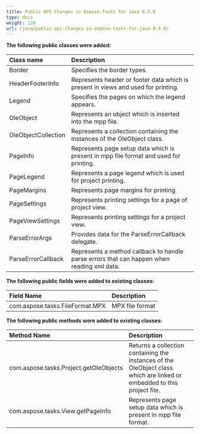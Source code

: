 ```yaml
---
title: Public API Changes in Aspose.Tasks for Java 8.5.0
type: docs
weight: 120
url: /java/public-api-changes-in-aspose-tasks-for-java-8-5-0/
---
```


**The following public classes were added:**

|Class name |Description |
| :- | :- |
|Border |Specifies the border types. |
|HeaderFooterInfo |Represents header or footer data which is present in views and used for printing. |
|Legend |Specifies the pages on which the legend appears. |
|OleObject |Represents an object which is inserted into the mpp file. |
|OleObjectCollection |Represents a collection containing the instances of the OleObject class. |
|PageInfo |Represents page setup data which is present in mpp file format and used for printing. |
|PageLegend |Represents a page legend which is used for project printing. |
|PageMargins |Represents page margins for printing. |
|PageSettings |Represents printing settings for a page of project view. |
|PageViewSettings |Represents printing settings for a project view. |
|ParseErrorArgs |Provides data for the ParseErrorCallback delegate. |
|ParseErrorCallback |Represents a method callback to handle parse errors that can happen when reading xml data. |
**The following public fields were added to existing classes:**

|Field Name |Description |
| :- | :- |
|com.aspose.tasks.FileFormat.MPX |MPX file format |
**The following public methods were added to existing classes:**

|Method Name |Description |
| :- | :- |
|com.aspose.tasks.Project.getOleObjects |Returns a collection containing the instances of the OleObject class which are linked or embedded to this project file. |
|com.aspose.tasks.View.getPageInfo |Represents page setup data which is present in mpp file format. |

